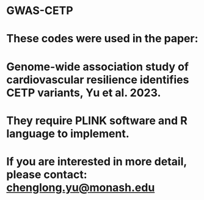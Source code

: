 # GWAS-CETP
# These codes were used in the paper: 
# Genome-wide association study of cardiovascular resilience identifies CETP variants, Yu et al. 2023.
# They require PLINK software and R language to implement. 
# If you are interested in more detail, please contact: chenglong.yu@monash.edu 
